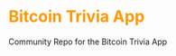 # Bitcoin Trivia App
Community Repo for the Bitcoin Trivia App

<style>
h1 {color: #ff9800}
</style>
